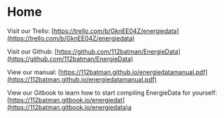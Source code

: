 # Home

Visit our Trello: [https://trello.com/b/GknEE04Z/energiedata](https://trello.com/b/GknEE04Z/energiedata)

Visit our Github: [https://github.com/112batman/EnergieData](https://github.com/112batman/EnergieData)

View our manual: [https://112batman.github.io/energiedatamanual.pdf](https://112batman.github.io/energiedatamanual.pdf)

View our Gitbook to learn how to start compiling EnergieData for yourself: [https://112batman.gitbook.io/energiedat](https://112batman.gitbook.io/energiedata)a

